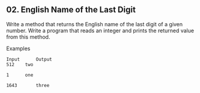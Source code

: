 ## 02. English Name of the Last Digit 

Write a method that returns the English name of the last digit of a given number. Write a program that reads an integer and prints the returned value from this method.

Examples

```
Input	   Output
512	   two

1	   one

1643	   three
```
